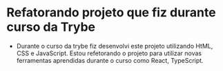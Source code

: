 <!-- Olá, Tryber!
Esse é apenas um arquivo inicial para o README do seu projeto.
É essencial que você preencha esse documento por conta própria, ok?
Não deixe de usar nossas dicas de escrita de README de projetos, e deixe sua criatividade brilhar!
:warning: IMPORTANTE: você precisa deixar nítido:
- quais arquivos/pastas foram desenvolvidos por você; 
- quais arquivos/pastas foram desenvolvidos por outra pessoa estudante;
- quais arquivos/pastas foram desenvolvidos pela Trybe.
-->

# Refatorando projeto que fiz durante curso da Trybe
 - Durante o curso da trybe fiz desenvolvi este projeto utilizando HtML, CSS e JavaScript. Estou refetorando o projeto para utilizar novas ferramentas aprendidas durante o curso como React, TypeScript. 